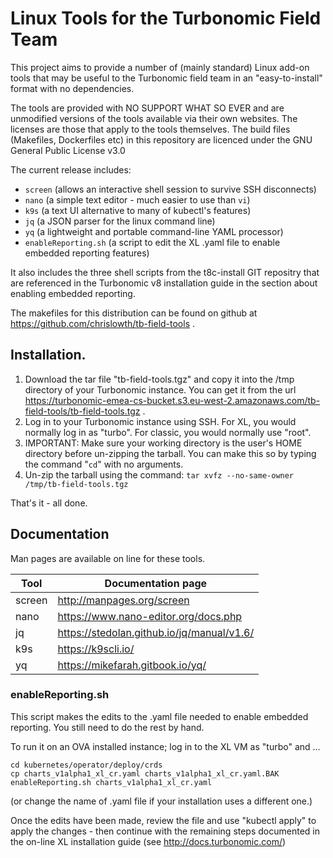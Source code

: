 # Linux Tools for the Turbonomic Field Team

This project aims to provide a number of (mainly standard) Linux add-on tools that may be useful to the Turbonomic field team in an "easy-to-install" format with no dependencies.

The tools are provided with NO SUPPORT WHAT SO EVER and are unmodified versions of the tools available via their own websites. The licenses are those that apply to the tools themselves. The build files (Makefiles, Dockerfiles etc) in this repository are licenced under the GNU General Public License v3.0

The current release includes:

- `screen` (allows an interactive shell session to survive SSH disconnects)
- `nano` (a simple text editor - much easier to use than `vi`)
- `k9s` (a text UI alternative to many of kubectl's features)
- `jq` (a JSON parser for the linux command line)
- `yq` (a lightweight and portable command-line YAML processor)
- `enableReporting.sh` (a script to edit the XL .yaml file to enable embedded reporting features)

It also includes the three shell scripts from the t8c-install GIT repositry that are referenced in the Turbonomic v8 installation guide in the section about enabling embedded reporting.

The makefiles for this distribution can be found on github at https://github.com/chrislowth/tb-field-tools .

## Installation.

1. Download the tar file "tb-field-tools.tgz" and copy it into the /tmp directory of your Turbonomic instance. You can get it from the url https://turbonomic-emea-cs-bucket.s3.eu-west-2.amazonaws.com/tb-field-tools/tb-field-tools.tgz .
2. Log in to your Turbonomic instance using SSH. For XL, you would normally log in as "turbo". For classic, you would normally use "root".
3. IMPORTANT: Make sure your working directory is the user's HOME directory before un-zipping the tarball. You can make this so by typing the command "`cd`" with no arguments.
4. Un-zip the tarball using the command: `tar xvfz --no-same-owner /tmp/tb-field-tools.tgz`

That's it - all done.

## Documentation

Man pages are available on line for these tools.

| Tool | Documentation page |
| ---- | ------------------ |
| screen | http://manpages.org/screen |
| nano | https://www.nano-editor.org/docs.php |
| jq   | https://stedolan.github.io/jq/manual/v1.6/ |
| k9s  | https://k9scli.io/ |
| yq   | https://mikefarah.gitbook.io/yq/ |

### enableReporting.sh

This script makes the edits to the .yaml file needed to enable embedded reporting. You still need to do the rest by hand.

To run it on an OVA installed instance; log in to the XL VM as "turbo" and ...

```
cd kubernetes/operator/deploy/crds
cp charts_v1alpha1_xl_cr.yaml charts_v1alpha1_xl_cr.yaml.BAK
enableReporting.sh charts_v1alpha1_xl_cr.yaml
```

(or change the name of .yaml file if your installation uses a different one.)

Once the edits have been made, review the file and use "kubectl apply" to apply the changes - then continue with the remaining steps documented in the on-line XL installation guide (see http://docs.turbonomic.com/)

